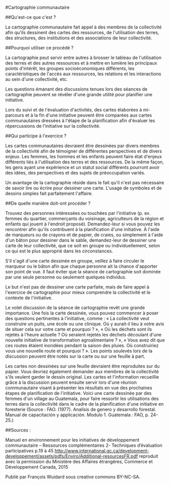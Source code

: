 #Cartographie communautaire 

##Qu'est-ce que c'est ?

La cartographie communautaire fait appel à des membres de la collectivité afin qu'ils dessinent des cartes des ressources, de l'utilisation des terres, des structures, des institutions et des associations de leur collectivité.

##Pourquoi utiliser ce procédé ?

La cartographie peut servir entre autres à brosser le tableau de l'utilisation des terres et des autres ressources et à mettre en lumière les principaux points d'intérêt, les groupes socioéconomiques différents, les caractéristiques de l'accès aux ressources, les relations et les interactions au sein d'une collectivité, etc. 

Les questions émanant des discussions tenues lors des séances de cartographie peuvent se révéler d'une grande utilité pour planifier une initiative. 

Lors du suivi et de l'évaluation d'activités, des cartes élaborées à mi-parcours et à la fin d'une initiative peuvent être comparées aux cartes communautaires dressées à l'étape de la planification afin d'évaluer les répercussions de l'initiative sur la collectivité.

##Qui participe à l'exercice ?

Les cartes communautaires devraient être dessinées par divers membres de la collectivité afin de témoigner de différentes perspectives et de divers enjeux. Les femmes, les hommes et les enfants peuvent faire état d'enjeux différents liés à l'utilisation des terres et des ressources. De la même façon, les gens ayant une expérience et un statut social différents pourront avoir des idées, des perspectives et des sujets de préoccupation variés.

Un avantage de la cartographie réside dans le fait qu'il n'est pas nécessaire de savoir lire ou écrire pour dessiner une carte. L'usage de symboles et de dessins simples fait parfaitement l'affaire.

##De quelle manière doit-ont procéder ?

Trouvez des personnes intéressées ou touchées par l'initiative (p. ex. femmes du quartier, commerçants du voisinage, agriculteurs de la région et enfants qui jouent à l'endroit proposé). Demandez-leur si vous pouvez les rencontrer afin qu'ils contribuent à la planification d'une initiative. À l'aide de marqueurs ou de crayons et de papier, de craies, ou simplement à l'aide d'un bâton pour dessiner dans le sable, demandez-leur de dessiner une carte de leur collectivité, que ce soit en groupe ou individuellement, selon ce qui est le plus approprié dans les circonstances. 

S'il s'agit d'une carte dessinée en groupe, veillez à faire circuler le marqueur ou le bâton afin que chaque personne ait la chance d'apporter son point de vue. Il faut éviter que la séance de cartographie soit dominée par une seule personne ou seulement quelques individus. 

Le but n'est pas de dessiner une carte parfaite, mais de faire appel à l'exercice de cartographie pour mieux comprendre la collectivité et le contexte de l'initiative.

Le volet discussion de la séance de cartographie revêt une grande importance. Une fois la carte dessinée, vous pouvez commencer à poser des questions pertinentes à l'initiative, comme : « La collectivité veut construire un puits, une école ou une clinique. Où y aurait-il lieu à votre avis de situer cela sur votre carte et pourquoi ? », « Où les déchets sont ils rejetés à l'heure actuelle ? Où seraient rejetés les déchets découlant d'une nouvelle initiative de transformation agroalimentaire ? », « Vous avez dit que ces routes étaient inondées pendant la saison des pluies. Où construiriez vous une nouvelle route et pourquoi ? ». Les points soulevés lors de la discussion peuvent être notés sur la carte ou sur une feuille à part.

Les cartes non dessinées sur une feuille devraient être reproduites sur du papier. Vous devriez également demander aux membres de la collectivité s'ils veulent garder le dessin original. Les cartes et l'information recueillie grâce à la discussion peuvent ensuite servir lors d'une réunion communautaire visant à présenter les résultats en vue des prochaines étapes de planification de l'initiative. Voici une carte dessinée par des femmes d'un village au Guatemala, pour faire ressortir les utilisations des terres dans la collectivité dans le cadre de la planification d'une initiative en foresterie (Source : FAO. (1977). Analísis de genero y desarrollo forestal. Manual de capacitación y applicación. Modulo 1. Guatemala : FAO, p. 24-25.)

##Sources : 

Manuel en environnement pour les initiatives de développement communautaire – Ressources complémentaires 2- Techniques d’évaluation participatives p.19 à 45 
http://www.international.gc.ca/development-developpement/assets/pdfs/Enviro/Additional-resourcesFR.pdf reproduit avec la permission du Ministère des Affaires étrangères, Commerce et Développement Canada, 2015

Publié par François Wuidard sous creative commons BY-NC-SA. 
